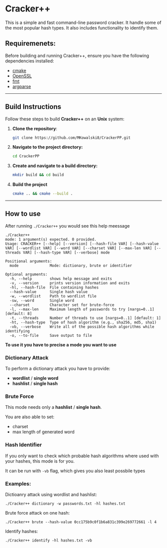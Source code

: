 # Cracker++

This is a simple and fast command-line password cracker. 
It handle some of the most popular hash types. It also includes functionality to identify them.
## Requiremenets: 
Before building and running Cracker++, ensure you have the following dependencies installed:

- [cmake](https://cmake.org/)
- [OpenSSL](https://www.openssl.org/)
- [fmt](https://github.com/fmtlib/fmt) 
- [argparse](https://github.com/p-ranav/argparse) 

- - -

## Build Instructions

Follow these steps to build **Cracker++** on an **Unix** system:

1. **Clone the repository**:

   ```bash
   git clone https://github.com/MKowalski8/CrackerPP.git
   ```

1. **Navigate to the project directory:**
    ``` bash
    cd CrackerPP
    ```

1. **Create and navigate to a build directory:**
    ``` bash
    mkdir build && cd build
    ```

1. **Build the project**
    ```bash
    cmake .. && cmake --build .
    ```

- - - 
## How to use 
After running ``./Cracker++`` you would see this help meessage
```
./Cracker++
mode: 1 argument(s) expected. 0 provided.
Usage: CRACKER++ [--help] [--version] [--hash-file VAR] [--hash-value VAR] [--wordlist VAR] [--word VAR] [--charset VAR] [--max-len VAR] [--threads VAR] [--hash-type VAR] [--verbose] mode

Positional arguments:
  mode              Mode: dictionary, brute or identifier 

Optional arguments:
  -h, --help        shows help message and exits 
  -v, --version     prints version information and exits 
  -hl, --hash-file  File containing hashes 
  --hash-value      Single hash value 
  -w, --wordlist    Path to wordlist file 
  -sw, --word       Single word 
  --charset         Character set for brute-force 
  -l, --max-len     Maximum length of passwords to try [nargs=0..1] [default: 8]
  -t, --threads     Number of threads to use [nargs=0..1] [default: 1]
  -ht, --hash-type  Type of hash algorithm (e.g., sha256, md5, sha1) 
  -vb, --verbose    Write all of the possible hash algorithms while identifying   
  -o, --to-file     Save output to file
```

**To use it you have to precise a mode you want to use**

### Dictionary Attack
To perform a dictionary attack you have to provide:
-  **wordlist** / **single word**
- **hashlist** / **single hash**

### Brute Force
This mode needs only a **hashlist** / **single hash**. 

You are also able to set: 
- charset 
- max length of generated word

### Hash Identifier
If you only want to check which probable hash algorithms where used with your hashes, this mode is for you.

It can be run with ``-vb`` flag, which gives you also least possbile types

### Examples:

Dictioanry attack using wordlist and hashlist:
```
./Cracker++ dictionary -w passwords.txt -hl hashes.txt 
```
Brute force attack on one hash:
```
./Cracker++ brute --hash-value 0cc175b9c0f1b6a831c399e269772661 -l 4
```
Identify hashes:
```
./Cracker++ identify -hl hashes.txt -vb
```
